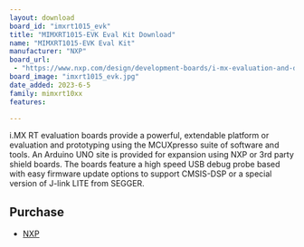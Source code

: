 ```yaml
---
layout: download
board_id: "imxrt1015_evk"
title: "MIMXRT1015-EVK Eval Kit Download"
name: "MIMXRT1015-EVK Eval Kit"
manufacturer: "NXP"
board_url:
 - "https://www.nxp.com/design/development-boards/i-mx-evaluation-and-development-boards/i-mx-rt1015-evaluation-kit:MIMXRT1015-EVK"
board_image: "imxrt1015_evk.jpg"
date_added: 2023-6-5
family: mimxrt10xx
features:

---
```

i.MX RT evaluation boards provide a powerful, extendable platform or evaluation and prototyping using the MCUXpresso suite of software and tools. An Arduino UNO site is provided for expansion using NXP or 3rd party shield boards. The boards feature a high speed USB debug probe based with easy firmware update options to support CMSIS-DSP or a special version of J-link LITE from SEGGER.

## Purchase
* [NXP](https://www.nxp.com/part/MIMXRT1015-EVK)
